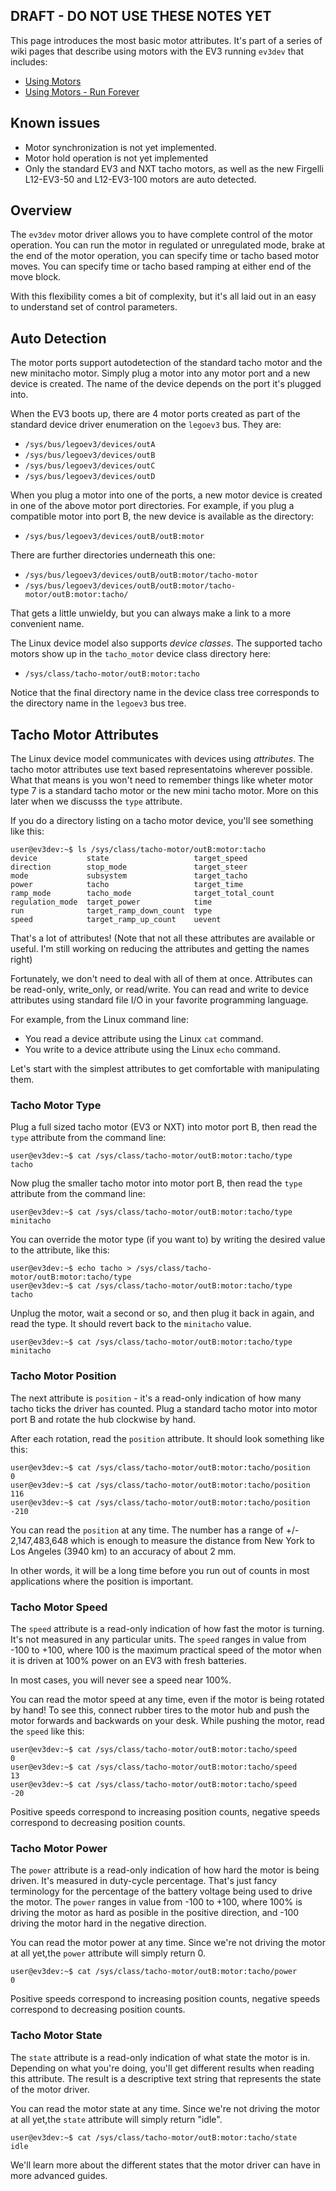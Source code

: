
## DRAFT - DO NOT USE THESE NOTES YET

This page introduces the most basic motor attributes. It's part of a series of wiki pages that describe using motors with the EV3 running `ev3dev` that includes:

-  [Using Motors](https://github.com/mindboards/ev3dev/wiki/Using-Motors)
-  [Using Motors - Run Forever](https://github.com/mindboards/ev3dev/wiki/Using-Motors-Run-Forever)


## Known issues

- Motor synchronization is not yet implemented.
- Motor hold operation is not yet implemented
- Only the standard EV3 and NXT tacho motors, as well as the new Firgelli L12-EV3-50 and L12-EV3-100 motors are auto detected.

## Overview

The `ev3dev` motor driver allows you to have complete control of the motor operation. You can run the motor in regulated or unregulated mode, brake at the end of the motor operation, you can specify time or tacho based motor moves. You can specify time or tacho based ramping at either end of the move block.

With this flexibility comes a bit of complexity, but it's all laid out in an easy to understand set of control parameters.

## Auto Detection

The motor ports support autodetection of the standard tacho motor and the new minitacho motor. Simply plug a motor into any motor port and a new device is created. The name of the device depends on the port it's plugged into.

When the EV3 boots up, there are 4 motor ports created as part of the standard device driver enumeration on the `legoev3` bus. They are:

- `/sys/bus/legoev3/devices/outA`
- `/sys/bus/legoev3/devices/outB`
- `/sys/bus/legoev3/devices/outC`
- `/sys/bus/legoev3/devices/outD`

When you plug a motor into one of the ports, a new motor device is created in one of the above motor port directories. For example, if you plug a compatible motor into port B, the new device is available as the directory:

- `/sys/bus/legoev3/devices/outB/outB:motor`

There are further directories underneath this one:

- `/sys/bus/legoev3/devices/outB/outB:motor/tacho-motor`
- `/sys/bus/legoev3/devices/outB/outB:motor/tacho-motor/outB:motor:tacho/`

That gets a little unwieldy, but you can always make a link to a more convenient name.

The Linux device model also supports _device classes_. The supported tacho motors show up in the `tacho_motor` device class directory here:

- `/sys/class/tacho-motor/outB:motor:tacho`

Notice that the final directory name in the device class tree corresponds to the directory name in the `legoev3` bus tree.

## Tacho Motor Attributes

The Linux device model communicates with devices using _attributes_. The tacho motor attributes use text based representatoins wherever possible. What that means is you won't need to remember things like wheter motor type 7 is a standard tacho motor or the new mini tacho motor. More on this later when we discusss the `type` attribute.

If you do a directory listing on a tacho motor device, you'll see something like this:

```
user@ev3dev:~$ ls /sys/class/tacho-motor/outB:motor:tacho
device           state                   target_speed
direction        stop_mode               target_steer
mode             subsystem               target_tacho
power            tacho                   target_time
ramp_mode        tacho_mode              target_total_count
regulation_mode  target_power            time
run              target_ramp_down_count  type
speed            target_ramp_up_count    uevent
```

That's a lot of attributes! (Note that not all these attributes are available or useful. I'm still working on reducing the attributes and getting the names right)

Fortunately, we don't need to deal with all of them at once. Attributes can be read-only, write_only, or read/write. You can read and write to device attributes using standard file I/O in your favorite programming language.

For example, from the Linux command line:

- You read a device attribute using the Linux `cat` command.
- You write to a device attribute using the Linux `echo` command.

Let's start with the simplest attributes to get comfortable with manipulating them.

### Tacho Motor Type

Plug a full sized tacho motor (EV3 or NXT) into motor port B, then read the `type` attribute from the command line:

```
user@ev3dev:~$ cat /sys/class/tacho-motor/outB:motor:tacho/type
tacho
```

Now plug the smaller tacho motor into motor port B, then read the `type` attribute from the command line:

```
user@ev3dev:~$ cat /sys/class/tacho-motor/outB:motor:tacho/type
minitacho
```

You can override the motor type (if you want to) by writing the desired value to the attribute, like this:

```
user@ev3dev:~$ echo tacho > /sys/class/tacho-motor/outB:motor:tacho/type
user@ev3dev:~$ cat /sys/class/tacho-motor/outB:motor:tacho/type
tacho
```

Unplug the motor, wait a second or so, and then plug it back in again, and read the type. It should revert back to the `minitacho` value.

```
user@ev3dev:~$ cat /sys/class/tacho-motor/outB:motor:tacho/type
minitacho
```

### Tacho Motor Position

The next attribute is `position` - it's a read-only indication of how many tacho ticks the driver has counted. Plug a standard tacho motor into motor port B and rotate the hub clockwise by hand.

After each rotation, read the `position` attribute. It should look something like this:

```
user@ev3dev:~$ cat /sys/class/tacho-motor/outB:motor:tacho/position
0
user@ev3dev:~$ cat /sys/class/tacho-motor/outB:motor:tacho/position
116
user@ev3dev:~$ cat /sys/class/tacho-motor/outB:motor:tacho/position
-210
```

You can read the `position` at any time. The number has a range of +/- 2,147,483,648 which is enough to measure the distance from New York to Los Angeles (3940 km) to an accuracy of about 2 mm.

In other words, it will be a long time before you run out of counts in most applications where the position is important.

### Tacho Motor Speed

The `speed` attribute is a read-only indication of how fast the motor is turning. It's not measured in any particular units. The `speed` ranges in value from -100 to +100, where 100 is the maximum practical speed of the motor when it is driven at 100% power on an EV3 with fresh batteries.

In most cases, you will never see a speed near 100%.

You can read the motor speed at any time, even if the motor is being rotated by hand! To see this, connect rubber tires to the motor hub and push the motor forwards and backwards on your desk. While pushing the motor, read the `speed` like this:

```
user@ev3dev:~$ cat /sys/class/tacho-motor/outB:motor:tacho/speed
0
user@ev3dev:~$ cat /sys/class/tacho-motor/outB:motor:tacho/speed
13
user@ev3dev:~$ cat /sys/class/tacho-motor/outB:motor:tacho/speed
-20
```

Positive speeds correspond to increasing position counts, negative speeds correspond to decreasing position counts.

### Tacho Motor Power

The `power` attribute is a read-only indication of how hard the motor is being driven. It's measured in duty-cycle percentage. That's just fancy terminology for the percentage of the battery voltage being used to drive the motor. The `power` ranges in value from -100 to +100, where 100% is driving the motor as hard as posible in the positive direction, and -100 driving the motor hard in the negative direction.

You can read the motor power at any time. Since we're not driving the motor at all yet,the `power` attribute will simply return 0.


```
user@ev3dev:~$ cat /sys/class/tacho-motor/outB:motor:tacho/power
0
```

Positive speeds correspond to increasing position counts, negative speeds correspond to decreasing position counts.

### Tacho Motor State

The `state` attribute is a read-only indication of what state the motor is in. Depending on what you're doing, you'll get different results when reading this attribute. The result is a descriptive text string that represents the state of the motor driver.

You can read the motor state at any time. Since we're not driving the motor at all yet,the `state` attribute will simply return "idle".


```
user@ev3dev:~$ cat /sys/class/tacho-motor/outB:motor:tacho/state
idle
```

We'll learn more about the different states that the motor driver can have in more advanced guides.